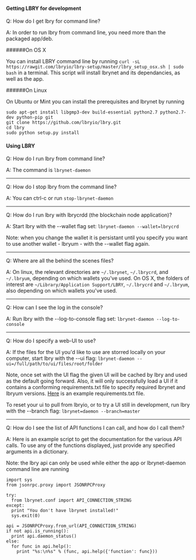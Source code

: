 #### Getting LBRY for development

Q: How do I get lbry for command line?

A: In order to run lbry from command line, you need more than the packaged app/deb.

######On OS X

You can install LBRY command line by running `curl -sL https://rawgit.com/lbryio/lbry-setup/master/lbry_setup_osx.sh | sudo bash` in a terminal. This script will install lbrynet and its dependancies, as well as the app.

######On Linux

On Ubuntu or Mint you can install the prerequisites and lbrynet by running

    sudo apt-get install libgmp3-dev build-essential python2.7 python2.7-dev python-pip git
    git clone https://github.com/lbryio/lbry.git
    cd lbry
    sudo python setup.py install

#### Using LBRY

Q: How do I run lbry from command line?

A: The command is `lbrynet-daemon`

***********

Q: How do I stop lbry from the command line?

A: You can ctrl-c or run `stop-lbrynet-daemon`

***********

Q: How do I run lbry with lbrycrdd (the blockchain node application)?

A: Start lbry with the --wallet flag set: `lbrynet-daemon --wallet=lbrycrd`

Note: when you change the wallet it is persistant until you specify you want to use another wallet - lbryum - with the --wallet flag again.

***********

Q: Where are all the behind the scenes files?

A: On linux, the relevant directories are `~/.lbrynet`, `~/.lbrycrd`, and `~/.lbryum`, depending on which wallets you've used. On OS X, the folders of interest are `~/Library/Application Support/LBRY`, `~/.lbrycrd` and `~/.lbryum`, also depending on which wallets you've used.

***********

Q: How can I see the log in the console?

A: Run lbry with the --log-to-console flag set: `lbrynet-daemon --log-to-console`

***********

Q: How do I specify a web-UI to use?

A: If the files for the UI you'd like to use are storred locally on your computer, start lbry with the --ui flag: `lbrynet-daemon --ui=/full/path/to/ui/files/root/folder`

Note, once set with the UI flag the given UI will be cached by lbry and used as the default going forward. Also, it will only successfully load a UI if it contains a conforming requirements.txt file to specify required lbrynet and lbryum versions. [Here](https://github.com/lbryio/lbry-web-ui/blob/master/dist/requirements.txt) is an example requirements.txt file.

To reset your ui to pull from lbryio, or to try a UI still in development, run lbry with the --branch flag: `lbrynet=daemon --branch=master`

***********

Q: How do I see the list of API functions I can call, and how do I call them?

A: Here is an example script to get the documentation for the various API calls. To use any of the functions displayed, just provide any specified arguments in a dictionary.

Note: the lbry api can only be used while either the app or lbrynet-daemon command line are running

    import sys
    from jsonrpc.proxy import JSONRPCProxy

    try:
      from lbrynet.conf import API_CONNECTION_STRING
    except:
      print "You don't have lbrynet installed!"
      sys.exit(0)
  
    api = JSONRPCProxy.from_url(API_CONNECTION_STRING)
    if not api.is_running():
      print api.daemon_status()
    else:
      for func in api.help():
        print "%s:\n%s" % (func, api.help({'function': func}))

